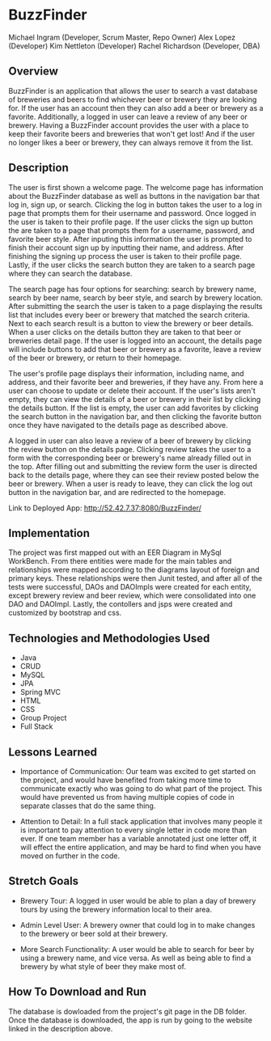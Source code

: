 # BuzzFinder

Michael Ingram (Developer, Scrum Master, Repo Owner)
Alex Lopez (Developer)
Kim Nettleton (Developer)
Rachel Richardson (Developer, DBA)

## Overview

BuzzFinder is an application that allows the user to search a vast database of breweries and beers to find whichever beer or brewery they are looking for. If the user has an account then they can also add a beer or brewery as a favorite. Additionally, a logged in user can leave a review of any beer or brewery. Having a BuzzFinder account provides the user with a place to keep their favorite beers and breweries that won't get lost! And if the user no longer likes a beer or brewery, they can always remove it from the list.

## Description

The user is first shown a welcome page. The welcome page has information about the BuzzFinder database as well as buttons in the navigation bar that log in, sign up, or search. Clicking the log in button takes the user to a log in page that prompts them for their username and password. Once logged in the user is taken to their profile page. If the user clicks the sign up button the are taken to a page that prompts them for a username, password, and favorite beer style. After inputing this information the user is prompted to finish their account sign up by inputting their name, and address. After finishing the signing up process the user is taken to their profile page. Lastly, if the user clicks the search button they are taken to a search page where they can search the database.

The search page has four options for searching: search by brewery name, search by beer name, search by beer style, and search by brewery location. After submitting the search the user is taken to a page displaying the results list that includes every beer or brewery that matched the search criteria. Next to each search result is a button to view the brewery or beer details. When a user clicks on the details button they are taken to that beer or breweries detail page. If the user is logged into an account, the details page will include buttons to add that beer or brewery as a favorite, leave a review of the beer or brewery, or return to their homepage.

The user's profile page displays their information, including name, and address, and their favorite beer and breweries, if they have any. From here a user can choose to update or delete their account. If the user's lists aren't empty, they can view the details of a beer or brewery in their list by clicking the details button. If the list is empty, the user can add favorites by clicking the search button in the navigation bar, and then clicking the favorite button once they have navigated to the details page as described above.

A logged in user can also leave a review of a beer of brewery by clicking the review button on the details page. Clicking review takes the user to a form with the corresponding beer or brewery's name already filled out in the top. After filling out and submitting the review form the user is directed back to the details page, where they can see their review posted below the beer or brewery. When a user is ready to leave, they can click the log out button in the navigation bar, and are redirected to the homepage.

Link to Deployed App: http://52.42.7.37:8080/BuzzFinder/

## Implementation

The project was first mapped out with an EER Diagram in MySql WorkBench. From there entities were made for the main tables and relationships were mapped according to the diagrams layout of foreign and primary keys. These relationships were then Junit tested, and after all of the tests were successful, DAOs and DAOImpls were created for each entity, except brewery review and beer review, which were consolidated into one DAO and DAOImpl. Lastly, the contollers and jsps were created and customized by bootstrap and css.

## Technologies and Methodologies Used

- Java
- CRUD
- MySQL
- JPA
- Spring MVC
- HTML
- CSS
- Group Project
- Full Stack

## Lessons Learned

- Importance of Communication: Our team was excited to get started on the project, and would have benefited from taking more time to communicate exactly who was going to do what part of the project. This would have prevented us from having multiple copies of code in separate classes that do the same thing.

- Attention to Detail: In a full stack application that involves many people it is important to pay attention to every single letter in code more than ever. If one team member has a variable annotated just one letter off, it will effect the entire application, and may be hard to find when you have moved on further in the code.

## Stretch Goals

- Brewery Tour: A logged in user would be able to plan a day of brewery tours by using the brewery information local to their area.

- Admin Level User: A brewery owner that could log in to make changes to the brewery or beer sold at their brewery.

- More Search Functionality: A user would be able to search for beer by using a brewery name, and vice versa. As well as being able to find a brewery by what style of beer they make most of.

## How To Download and Run

The database is dowloaded from the project's git page in the DB folder. Once the database is downloaded, the app is run by going to the website linked in the description above.
